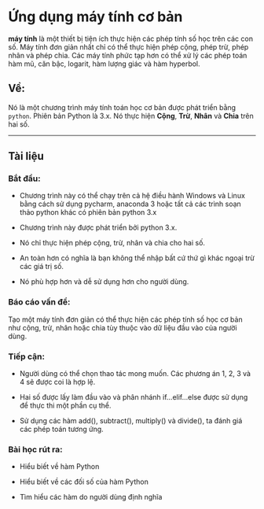 # Ứng dụng máy tính cơ bản

**máy tính** là một thiết bị tiện ích thực hiện các phép tính số học trên các con số. Máy tính đơn giản nhất chỉ có thể thực hiện phép cộng, phép trừ, phép nhân và phép chia. Các máy tính phức tạp hơn có thể xử lý các phép toán hàm mũ, căn bậc, logarit, hàm lượng giác và hàm hyperbol.

## Về:

Nó là một chương trình máy tính toán học cơ bản được phát triển bằng ```python```. Phiên bản Python là 3.x. Nó thực hiện **Cộng**, **Trừ**, **Nhân** và **Chia** trên hai số.

---

## Tài liệu

### Bắt đầu:

- Chương trình này có thể chạy trên cả hệ điều hành Windows và Linux bằng cách sử dụng pycharm, anaconda 3 hoặc tất cả các trình soạn thảo python khác có phiên bản python 3.x

- Chương trình này được phát triển bởi python 3.x.

- Nó chỉ thực hiện phép cộng, trừ, nhân và chia cho hai số.

- An toàn hơn có nghĩa là bạn không thể nhập bất cứ thứ gì khác ngoại trừ các giá trị số.

- Nó phù hợp hơn và dễ sử dụng hơn cho người dùng.

### Báo cáo vấn đề:

Tạo một máy tính đơn giản có thể thực hiện các phép tính số học cơ bản như cộng, trừ, nhân hoặc chia tùy thuộc vào dữ liệu đầu vào của người dùng.

### Tiếp cận:

- Người dùng có thể chọn thao tác mong muốn. Các phương án 1, 2, 3 và 4 sẽ được coi là hợp lệ.

- Hai số được lấy làm đầu vào và phân nhánh if…elif…else được sử dụng để thực thi một phần cụ thể.

- Sử dụng các hàm add(), subtract(), multiply() và divide(), ta đánh giá các phép toán tương ứng.

### Bài học rút ra:

- Hiểu biết về hàm Python

- Hiểu biết về các đối số của hàm Python

- Tìm hiểu các hàm do người dùng định nghĩa